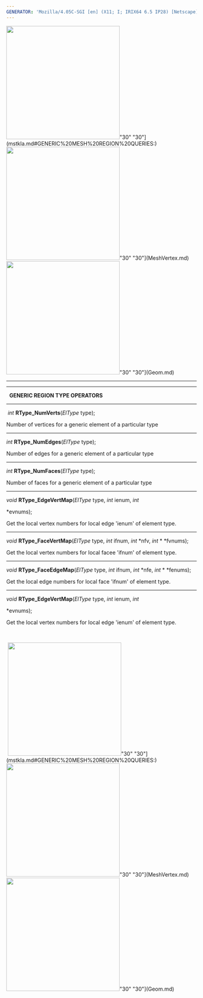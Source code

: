 ```yaml
---
GENERATOR: 'Mozilla/4.05C-SGI [en] (X11; I; IRIX64 6.5 IP28) [Netscape]'
---
```

<img height="300" width="300" src="https://lanl.github.io/LaGriT/assets/images/arrow2.gif">"30"
"30"](mstkla.md#GENERIC%20MESH%20REGION%20QUERIES:) <img height="300" width="300" src="https://lanl.github.io/LaGriT/assets/images/arrow3.gif">"30"
"30"](MeshVertex.md) <img height="300" width="300" src="https://lanl.github.io/LaGriT/assets/images/arrow4.gif">"30"
"30"](Geom.md)

------------------------------------------------------------------------

------------------------------------------------------------------------

  **GENERIC REGION TYPE OPERATORS**

------------------------------------------------------------------------

 *int* **RType\_NumVerts**(*ElType* type);

Number of vertices for a generic element of a particular type

------------------------------------------------------------------------

*int* **RType\_NumEdges**(*ElType* type);

Number of edges for a generic element of a particular type

------------------------------------------------------------------------

*int* **RType\_NumFaces**(*ElType* type);

Number of faces for a generic element of a particular type

------------------------------------------------------------------------

*void* **RType\_EdgeVertMap**(*ElType* type, *int* ienum, *int*

*evnums);

Get the local vertex numbers for local edge 'ienum' of element type.

------------------------------------------------------------------------

*void* **RType\_FaceVertMap**(*ElType* type, *int* ifnum, *int* 
*nfv,
*int* 
*
*fvnums);

Get the local vertex numbers for local facee 'ifnum' of element type.

------------------------------------------------------------------------

*void* **RType\_FaceEdgeMap**(*ElType* type, *int* ifnum, *int* 
*nfe,
*int* 
*
*fenums);

Get the local edge numbers for local face 'ifnum' of element type.

------------------------------------------------------------------------

*void* **RType\_EdgeVertMap**(*ElType* type, *int* ienum, *int*

*evnums);

Get the local vertex numbers for local edge 'ienum' of element type.

 

 <img height="300" width="300" src="https://lanl.github.io/LaGriT/assets/images/arrow2.gif">"30"
"30"](mstkla.md#GENERIC%20MESH%20REGION%20QUERIES:) <img height="300" width="300" src="https://lanl.github.io/LaGriT/assets/images/arrow3.gif">"30"
"30"](MeshVertex.md) <img height="300" width="300" src="https://lanl.github.io/LaGriT/assets/images/arrow4.gif">"30"
"30"](Geom.md)
